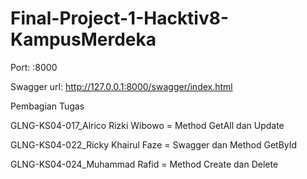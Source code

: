 # Final-Project-1-Hacktiv8-KampusMerdeka

Port: :8000

Swagger url: http://127.0.0.1:8000/swagger/index.html

Pembagian Tugas

GLNG-KS04-017_Alrico Rizki Wibowo = Method GetAll dan Update

GLNG-KS04-022_Ricky Khairul Faze = Swagger dan Method GetById

GLNG-KS04-024_Muhammad Rafid = Method Create dan Delete
 
